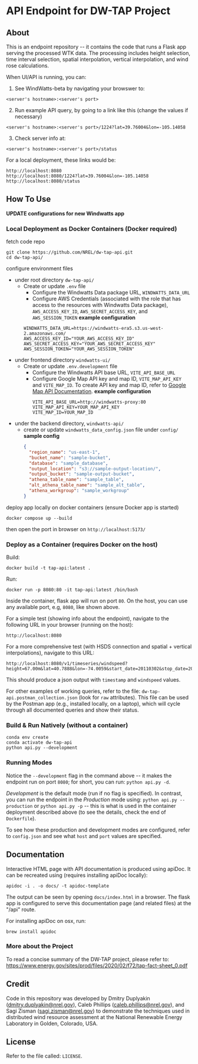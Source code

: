 # API Endpoint for DW-TAP Project

## About

This is an endpoint repository -- it contains the code that runs a Flask app serving the processed WTK data. 
The processing includes height selection, time interval selection, spatial interpolation, vertical interpolation, and wind rose calculations.    

When UI/API is running, you can:

1. See WindWatts-beta by navigating your browswer to:
```
<server's hostname>:<server's port>
```
2. Run example API query, by going to a link like this (change the values if necessary)
```
<server's hostname>:<server's port>/1224?lat=39.76004&lon=-105.14058
```
3. Check server info at:
```
<server's hostname>:<server's port>/status
```

For a local deployment, these links would be:
```
http://localhost:8080
http://localhost:8080/1224?lat=39.76004&lon=-105.14058
http://localhost:8080/status
```

## How To Use

**UPDATE configurations for new Windwatts app**
### Local Deployment as Docker Containers (Docker required)

fetch code repo
```shell
git clone https://github.com/NREL/dw-tap-api.git
cd dw-tap-api/
```

configure environment files
- under root directory `dw-tap-api/`
  - Create or update `.env` file
    - Configure the Windwatts Data package URL, `WINDWATTS_DATA_URL`
    - Configure AWS Credentials (associated with the role that has access to the resources with Windwatts Data package), `AWS_ACCESS_KEY_ID`, `AWS_SECRET_ACCESS_KEY`, and `AWS_SESSION_TOKEN`
    **example configuration**
    ```
    WINDWATTS_DATA_URL=https://windwatts-era5.s3.us-west-2.amazonaws.com/
    AWS_ACCESS_KEY_ID="YOUR_AWS_ACCESS_KEY_ID"
    AWS_SECRET_ACCESS_KEY="YOUR_AWS_SECRET_ACCESS_KEY"
    AWS_SESSION_TOKEN="YOUR_AWS_SESSION_TOKEN"
    ```
- under frontend directory `windwatts-ui/`
  - Create or update `.env.development` file
    - Configure the Windwatts API base URL, `VITE_API_BASE_URL`
    - Configure Google Map API key and map ID, `VITE_MAP_API_KEY` and `VITE_MAP_ID`. To create API key and map ID, refer to [Google Map API Documentation](https://developers.google.com/maps/documentation/javascript).
      **example configuration**
      ```
      VITE_API_BASE_URL=http://windwatts-proxy:80
      VITE_MAP_API_KEY=YOUR_MAP_API_KEY
      VITE_MAP_ID=YOUR_MAP_ID
      ```
- under the backend directory, `windwatts-api/`
  - create or update `windwatts_data_config.json` file under `config/`
    **sample config**
    ```json
    {
      "region_name": "us-east-1",
      "bucket_name": "sample-bucket",
      "database": "sample_database",
      "output_location": "s3://sample-output-location/",
      "output_bucket": "sample-output-bucket",
      "athena_table_name": "sample_table",
      "alt_athena_table_name": "sample_alt_table",
      "athena_workgroup": "sample_workgroup"
    }
    ```
deploy app locally on docker containers (ensure Docker app is started)
```shell
docker compose up --build
```
then open the port in browser on `http://localhost:5173/`

### Deploy as a Container (requires Docker on the host)

Build:
```shell
docker build -t tap-api:latest .
```

Run:
```shell
docker run -p 8080:80 -it tap-api:latest /bin/bash
```

Inside the container, flask app will run on port `80`.  On the host, you can use any available port, e.g, `8080`, like shown above.  

For a simple test (showing info about the endpoint), navigate to the following URL in your browser (running on the host):
```
http://localhost:8080
``` 

For a more comprehensive test (with HSDS connection and spatial + vertical interpolations), navigate to this URL:
```
http://localhost:8080/v1/timeseries/windspeed?height=67.00m&lat=40.7888&lon=-74.0059&start_date=20110302&stop_date=20110303&vertical_interpolation=nearest&spatial_interpolation=idw
```
This should produce a json output with `timestamp` and `windspeed` values.

For other examples of working queries, refer to the file: `dw-tap-api.postman_collection.json` (look for `raw` attributes). This file can be used by the Postman app (e.g., installed locally, on a laptop), which will cycle through all documented queries and show their status.

### Build & Run Natively (without a container)

```shell
conda env create
conda activate dw-tap-api
python api.py --development
```

### Running Modes

Notice the `--development` flag in the command above -- it makes the endpoint run on port `8080`; for short, you can run: `python api.py -d`. 

*Development* is the default mode (run if no flag is specified). In contrast, you can run the endpoint in the *Production* mode using: `python api.py --production` or `python api.py -p` -- this is what is used in the container deployment described above (to see the details, check the end of `Dockerfile`).

To see how these production and development modes are configured, refer to `config.json` and see what `host` and `port` values are specified.  

## Documentation

Interactive HTML page with API documentation is produced using apiDoc. It can be recreated using (requires installing apiDoc locally):
```
apidoc -i . -o docs/ -t apidoc-template
```
The output can be seen by opening `docs/index.html` in a browser. The flask app is configured to serve this documentation page (and related files) at the "/api" route.

For installing apiDoc on osx, run:
```
brew install apidoc
```

### More about the Project

To read a concise summary of the DW-TAP project, please refer to: https://www.energy.gov/sites/prod/files/2020/02/f72/tap-fact-sheet_0.pdf

## Credit

Code in this repository was developed by Dmitry Duplyakin (dmitry.duplyakin@nrel.gov), Caleb Phillips (caleb.phillips@nrel.gov), and Sagi Zisman (sagi.zisman@nrel.gov) to demonstrate the techniques used in distributed wind resource assessment at the National Renewable Energy Laboratory in Golden, Colorado, USA.

## License

Refer to the file called: `LICENSE`.
